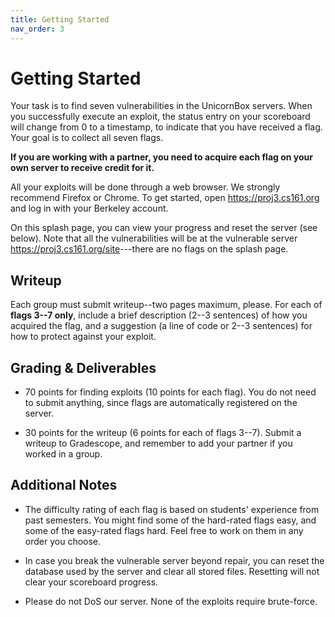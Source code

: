 ```yaml
---
title: Getting Started
nav_order: 3
---
```


# Getting Started

Your task is to find seven vulnerabilities in the UnicornBox servers.  When you
successfully execute an exploit, the status entry on your scoreboard will change
from 0 to a timestamp, to indicate that you have received a flag. Your goal is
to collect all seven flags.

**If you are working with a partner, you need to acquire each flag on your own
server to receive credit for it.**

All your exploits will be done through a web browser. We strongly recommend
Firefox or Chrome. To get started, open <https://proj3.cs161.org> and log in
with your Berkeley account.

On this splash page, you can view your progress and reset the server (see
below). Note that all the vulnerabilities will be at the vulnerable server
<https://proj3.cs161.org/site>---there are no flags on the splash page.

## Writeup

Each group must submit writeup--two pages maximum, please. For each of **flags
3--7 only**, include a brief description (2--3 sentences) of how you acquired
the flag, and a suggestion (a line of code or 2--3 sentences) for how to protect
against your exploit.

## Grading & Deliverables

- 70 points for finding exploits (10 points for each flag). You do not need to
  submit anything, since flags are automatically registered on the server.

- 30 points for the writeup (6 points for each of flags 3--7). Submit a writeup
  to Gradescope, and remember to add your partner if you worked in a group.

## Additional Notes

- The difficulty rating of each flag is based on students' experience from past
  semesters. You might find some of the hard-rated flags easy, and some of the
  easy-rated flags hard. Feel free to work on them in any order you choose.

- In case you break the vulnerable server beyond repair, you can reset the
  database used by the server and clear all stored files.  Resetting will not
  clear your scoreboard progress.

- Please do not DoS our server. None of the exploits require brute-force.
